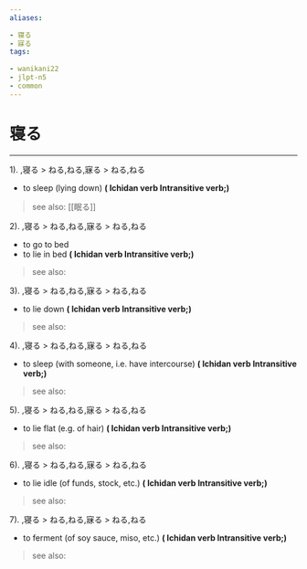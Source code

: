 ```yaml
---
aliases:
    
- 寝る
- 寐る
tags:
    
- wanikani22
- jlpt-n5
- common
---
```


# 寝る
---
1).
,寝る > ねる,ねる,寐る > ねる,ねる

- to sleep (lying down)
**( Ichidan verb Intransitive verb;)**
> see also:  [[眠る]]
            
2).
,寝る > ねる,ねる,寐る > ねる,ねる

- to go to bed
- to lie in bed
**( Ichidan verb Intransitive verb;)**
> see also: 
            
3).
,寝る > ねる,ねる,寐る > ねる,ねる

- to lie down
**( Ichidan verb Intransitive verb;)**
> see also: 
            
4).
,寝る > ねる,ねる,寐る > ねる,ねる

- to sleep (with someone, i.e. have intercourse)
**( Ichidan verb Intransitive verb;)**
> see also: 
            
5).
,寝る > ねる,ねる,寐る > ねる,ねる

- to lie flat (e.g. of hair)
**( Ichidan verb Intransitive verb;)**
> see also: 
            
6).
,寝る > ねる,ねる,寐る > ねる,ねる

- to lie idle (of funds, stock, etc.)
**( Ichidan verb Intransitive verb;)**
> see also: 
            
7).
,寝る > ねる,ねる,寐る > ねる,ねる

- to ferment (of soy sauce, miso, etc.)
**( Ichidan verb Intransitive verb;)**
> see also: 
            